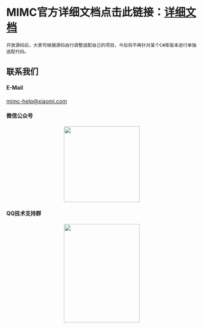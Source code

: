 # MIMC官方详细文档点击此链接：[详细文档](https://admin.mimc.chat.xiaomi.net/docs/0405-csharp.html)
```
开放源码后，大家可根据源码自行调整适配自己的项目，今后将不再针对某个C#库版本进行单独适配代码。
```
## 联系我们

#### E-Mail

mimc-help@xiaomi.com

#### 微信公众号

<div align="center"><img width="200" height="200" src="https://github.com/Xiaomi-mimc/operation-manual/blob/master/img-folder/MIMC-Official-Accounts.jpg"/></div>

#### QQ技术支持群

<div align="center"><img width="200" height="260" src="https://github.com/Xiaomi-mimc/operation-manual/blob/master/img-folder/MIMC-QQGroup.png"/></div>
